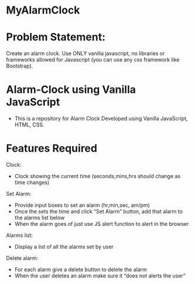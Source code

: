 # MyAlarmClock

# Problem Statement:

Create an alarm clock. Use ONLY vanilla javascript, no libraries or frameworks allowed for Javascript (you can use any css framework like Bootstrap).

# Alarm-Clock using Vanilla JavaScript

- This is a repository for Alarm Clock Developed using Vanilla JavaScript, HTML, CSS.

# Features Required

Clock:

  - Clock showing the current time (seconds,mins,hrs should change as time changes)

Set Alarm:

  - Provide input boxes to set an alarm (hr,min,sec, am/pm)
  - Once the sets the time and click “Set Alarm” button, add that alarm to the alarms list below
  - When the alarm goes of just use JS alert function to alert in the browser

Alarms list:

  - Display a list of all the alarms set by user
 
Delete alarm:
  - For each alarm give a delete button to delete the alarm
  - When the user deletes an alarm make sure it “does not alerts the user”

